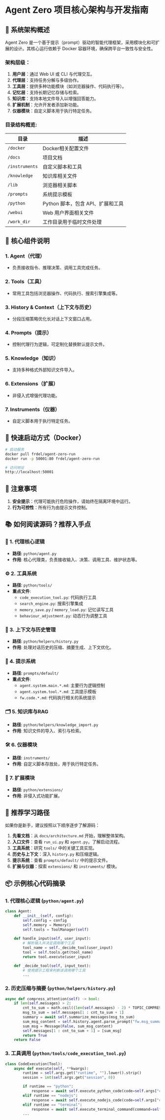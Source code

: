 # Agent Zero 项目核心架构与开发指南

## 🧠 系统架构概述

Agent Zero 是一个基于提示（prompt）驱动的智能代理框架，采用模块化和可扩展的设计。其核心运行依赖于 Docker 容器环境，确保跨平台一致性与安全性。

### 架构层级：

1. **用户层**：通过 Web UI 或 CLI 与代理交互。
2. **代理层**：支持任务分解与多级协作。
3. **工具层**：提供多种功能模块（如浏览器操作、代码执行等）。
4. **记忆层**：支持长期记忆存储与检索。
5. **知识库**：支持本地文件导入以增强回答能力。
6. **扩展机制**：允许开发者添加新功能。
7. **仪器模块**：自定义脚本用于执行特定任务。

### 目录结构概览:
| 目录 | 描述 |
|------|------|
| `/docker` | Docker相关配置文件 |
| `/docs` | 项目文档 |
| `/instruments` | 自定义脚本和工具 |
| `/knowledge` | 知识库相关文件 |
| `/lib` | 浏览器相关脚本 |
| `/prompts` | 系统提示模板 |
| `/python` | Python 脚本，包含 API、扩展和工具 |
| `/webui` | Web 用户界面相关文件 |
| `/work_dir` | 工作目录用于临时文件处理 |

## 🔧 核心组件说明

### 1. Agent（代理）
- 负责接收指令、推理决策、调用工具完成任务。

### 2. Tools（工具）
- 常用工具包括浏览器操作、代码执行、搜索引擎集成等。

### 3. History & Context（上下文与历史）
- 分段压缩策略优化长对话上下文窗口占用。

### 4. Prompts（提示）
- 控制代理行为逻辑，可定制化替换默认提示文件。

### 5. Knowledge（知识）
- 支持多种格式外部知识文件导入。

### 6. Extensions（扩展）
- 非侵入式增强代理功能。

### 7. Instruments（仪器）
- 自定义脚本用于执行特定任务。

## 🚀 快速启动方式（Docker）
```bash
# 启动服务
docker pull frdel/agent-zero-run
docker run -p 50001:80 frdel/agent-zero-run

# 访问地址
http://localhost:50001
```

## 📌 注意事项

1. **安全提示**：代理可能执行危险操作，请始终在隔离环境中运行。
2. **行为可控性**：所有行为由提示文件控制。

## 📚 如何阅读源码？推荐入手点

### 🧩 1. 代理核心逻辑
- **路径**: `python/agent.py`
- **作用**: 核心代理类，负责接收输入、决策、调用工具、维护状态等。

### ⚙️ 2. 工具系统
- **路径**: `python/tools/`
- **重点文件**:
  - `code_execution_tool.py`: 代码执行工具
  - `search_engine.py`: 搜索引擎集成
  - `memory_save.py` / `memory_load.py`: 记忆读写工具
  - `behaviour_adjustment.py`: 动态行为调整工具

### 📜 3. 上下文与历史管理
- **路径**: `python/helpers/history.py`
- **作用**: 处理对话历史的压缩、摘要生成、上下文优化。

### 💬 4. 提示系统
- **路径**: `prompts/default/`
- **重点文件**:
  - `agent.system.main.*.md`: 主要行为逻辑控制
  - `agent.system.tool.*.md`: 工具提示模板
  - `fw.code.*.md`: 代码执行相关的系统提示

### 🗂️ 5. 知识库与RAG
- **路径**: `python/helpers/knowledge_import.py`
- **作用**: 知识文件的导入、索引与检索。

### 🛠️ 6. 仪器模块
- **路径**: `instruments/`
- **作用**: 自定义脚本存放处，用于执行特定任务。

### 🧪 7. 扩展模块
- **路径**: `python/extensions/`
- **作用**: 非侵入式功能扩展。

## 📎 推荐学习路径

如果你是新手，建议按照以下顺序逐步了解源码：

1. **先看文档**：从 `docs/architecture.md` 开始，理解整体架构。
2. **入口文件**：查看 `run_ui.py` 和 `agent.py`，了解启动流程。
3. **工具系统**：研究 `tools/` 中的关键工具实现。
4. **历史与上下文**：深入 `history.py` 和压缩逻辑。
5. **提示系统**：查看 `prompts/default/` 中的提示文件。
6. **扩展与仪器**：探索 `extensions/` 和 `instruments/` 模块。

## 📦 示例核心代码摘录

### 1. 代理核心逻辑 (`python/agent.py`)
```python
class Agent:
    def __init__(self, config):
        self.config = config
        self.memory = Memory()
        self.tools = ToolManager(self)
    
    def handle_input(self, user_input):
        # 解析输入并决定调用哪个工具
        tool_name = self._decide_tool(user_input)
        tool = self.tools.get(tool_name)
        return tool.execute(user_input)

    def _decide_tool(self, input_text):
        # 使用提示工程来判断该调用哪个工具
        ...
```

### 2. 历史压缩与摘要 (`python/helpers/history.py`)
```python
async def compress_attention(self) -> bool:
    if len(self.messages) > 2:
        cnt_to_sum = math.ceil((len(self.messages) - 2) * TOPIC_COMPRESS_RATIO)
        msg_to_sum = self.messages[1 : cnt_to_sum + 1]
        summary = await self.summarize_messages(msg_to_sum)
        sum_msg_content = self.history.agent.parse_prompt("fw.msg_summary.md", summary=summary)
        sum_msg = Message(False, sum_msg_content)
        self.messages[1 : cnt_to_sum + 1] = [sum_msg]
        return True
    return False
```

### 3. 工具调用 (`python/tools/code_execution_tool.py`)
```python
class CodeExecution(Tool):
    async def execute(self, **kwargs):
        runtime = self.args.get("runtime", "").lower().strip()
        session = int(self.args.get("session", 0))

        if runtime == "python":
            response = await self.execute_python_code(code=self.args["code"], session=session)
        elif runtime == "nodejs":
            response = await self.execute_nodejs_code(code=self.args["code"], session=session)
        elif runtime == "terminal":
            response = await self.execute_terminal_command(command=self.args["code"], session=session)
        ...